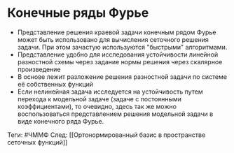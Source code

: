 # Конечные ряды Фурье
- Представление решения краевой задачи конечным рядом Фурье может быть использовано для вычисления сеточного решения задачи. При этом зачастую используются "быстрыми" алгоритмами.
- Представление удобно для исследования устойчивости линейной разностной схемы через задание нормы решения через скалярное произведение
- В основе лежит разложение решения разностной задачи по системе её собственных функций
- Если нелинейная задача исследуется на устойчивость путем перехода к модельной задаче (задаче с постоянными коэффициентами), то очевидно, здесь так же можно воспользоваться представлением решения модельной задачи в виде конечного ряда Фурье.

Теги: #ЧММФ 
След: [[Ортонормированный базис в пространстве сеточных функций]]